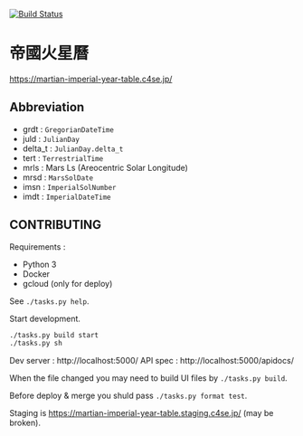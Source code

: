 [![Build Status](https://travis-ci.com/ne-sachirou/martian_imperial_year_table.svg?branch=master)](https://travis-ci.com/ne-sachirou/martian_imperial_year_table)

# 帝國火星曆

https://martian-imperial-year-table.c4se.jp/

## Abbreviation

- grdt : `GregorianDateTime`
- juld : `JulianDay`
- delta_t : `JulianDay.delta_t`
- tert : `TerrestrialTime`
- mrls : Mars Ls (Areocentric Solar Longitude)
- mrsd : `MarsSolDate`
- imsn : `ImperialSolNumber`
- imdt : `ImperialDateTime`

## CONTRIBUTING

Requirements :

- Python 3
- Docker
- gcloud (only for deploy)

See `./tasks.py help`.

Start development.

```sh
./tasks.py build start
./tasks.py sh
```

Dev server : http://localhost:5000/
API spec : http://localhost:5000/apidocs/

When the file changed you may need to build UI files by `./tasks.py build`.

Before deploy & merge you shuld pass `./tasks.py format test`.

Staging is https://martian-imperial-year-table.staging.c4se.jp/ (may be broken).
